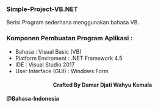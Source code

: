 ### Simple-Project-VB.NET

Berisi Program sederhana menggunakan bahasa VB.

### Komponen Pembuatan Program Aplikasi :

  * Bahasa                : Visual Basic (VB)
  * Platform Enviroment   : .NET Framework 4.5
  * IDE                   : Visual Studio 2017
  * User Interface (GUI)  : Windows Form
  
<h4 align="center">
  Crafted By Damar Djati Wahyu Kemala
</h4>

**@Bahasa-Indonesia**
  
